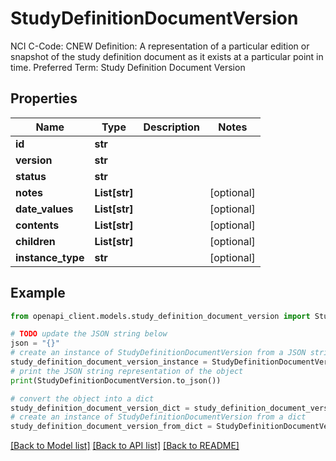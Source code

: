 # StudyDefinitionDocumentVersion

NCI C-Code: CNEW Definition: A representation of a particular edition or snapshot of the study definition document as it exists at a particular point in time. Preferred Term: Study Definition Document Version

## Properties

Name | Type | Description | Notes
------------ | ------------- | ------------- | -------------
**id** | **str** |  | 
**version** | **str** |  | 
**status** | **str** |  | 
**notes** | **List[str]** |  | [optional] 
**date_values** | **List[str]** |  | [optional] 
**contents** | **List[str]** |  | [optional] 
**children** | **List[str]** |  | [optional] 
**instance_type** | **str** |  | [optional] 

## Example

```python
from openapi_client.models.study_definition_document_version import StudyDefinitionDocumentVersion

# TODO update the JSON string below
json = "{}"
# create an instance of StudyDefinitionDocumentVersion from a JSON string
study_definition_document_version_instance = StudyDefinitionDocumentVersion.from_json(json)
# print the JSON string representation of the object
print(StudyDefinitionDocumentVersion.to_json())

# convert the object into a dict
study_definition_document_version_dict = study_definition_document_version_instance.to_dict()
# create an instance of StudyDefinitionDocumentVersion from a dict
study_definition_document_version_from_dict = StudyDefinitionDocumentVersion.from_dict(study_definition_document_version_dict)
```
[[Back to Model list]](../README.md#documentation-for-models) [[Back to API list]](../README.md#documentation-for-api-endpoints) [[Back to README]](../README.md)


